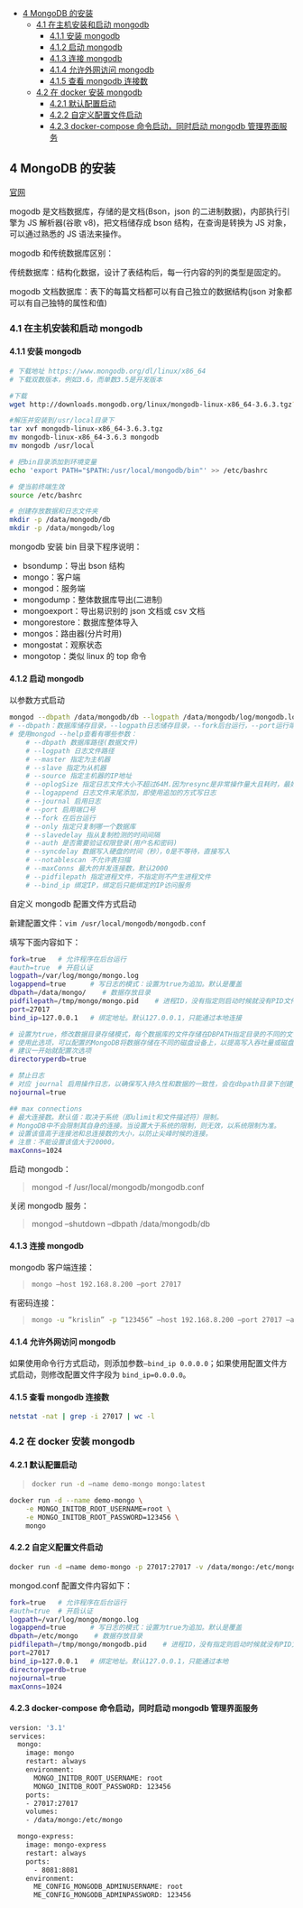 - [4 MongoDB 的安装](#4-mongodb-的安装)
  - [4.1 在主机安装和启动 mongodb](#41-在主机安装和启动-mongodb)
    - [4.1.1 安装 mongodb](#411-安装-mongodb)
    - [4.1.2 启动 mongodb](#412-启动-mongodb)
    - [4.1.3 连接 mongodb](#413-连接-mongodb)
    - [4.1.4 允许外网访问 mongodb](#414-允许外网访问-mongodb)
    - [4.1.5 查看 mongodb 连接数](#415-查看-mongodb-连接数)
  - [4.2 在 docker 安装 mongodb](#42-在-docker-安装-mongodb)
    - [4.2.1 默认配置启动](#421-默认配置启动)
    - [4.2.2 自定义配置文件启动](#422-自定义配置文件启动)
    - [4.2.3 docker-compose 命令启动，同时启动 mongodb 管理界面服务](#423-docker-compose-命令启动同时启动-mongodb-管理界面服务)

## 4 MongoDB 的安装

[官网](https://www.mongodb.org/)

mogodb 是文档数据库，存储的是文档(Bson，json 的二进制数据)，内部执行引擎为 JS 解析器(谷歌 v8)，把文档储存成 bson 结构，在查询是转换为 JS 对象，可以通过熟悉的 JS 语法来操作。

mogodb 和传统数据库区别：

传统数据库：结构化数据，设计了表结构后，每一行内容的列的类型是固定的。

mogodb 文档数据库：表下的每篇文档都可以有自己独立的数据结构(json 对象都可以有自己独特的属性和值)

### 4.1 在主机安装和启动 mongodb

#### 4.1.1 安装 mongodb

```bash
# 下载地址 https://www.mongodb.org/dl/linux/x86_64
# 下载双数版本，例如3.6，而单数3.5是开发版本

#下载
wget http://downloads.mongodb.org/linux/mongodb-linux-x86_64-3.6.3.tgz?_ga=2.249742406.1729791217.1523023903-593615807.1523023903

#解压并安装到/usr/local目录下
tar xvf mongodb-linux-x86_64-3.6.3.tgz
mv mongodb-linux-x86_64-3.6.3 mongodb
mv mongodb /usr/local

# 把bin目录添加到环境变量
echo 'export PATH="$PATH:/usr/local/mongodb/bin"' >> /etc/bashrc

# 使当前终端生效
source /etc/bashrc

# 创建存放数据和日志文件夹
mkdir -p /data/mongodb/db
mkdir -p /data/mongodb/log
```

mongodb 安装 bin 目录下程序说明：

- bsondump：导出 bson 结构
- mongo：客户端
- mongod：服务端
- mongodump：整体数据库导出(二进制)
- mongoexport：导出易识别的 json 文档或 csv 文档
- mongorestore：数据库整体导入
- mongos：路由器(分片时用)
- mongostat：观察状态
- mongotop：类似 linux 的 top 命令

#### 4.1.2 启动 mongodb

以参数方式启动

```bash
mongod --dbpath /data/mongodb/db --logpath /data/mongodb/log/mongodb.log --port 27017 --fork
# --dbpath：数据库储存目录，--logpath日志储存目录，--fork后台运行，--port运行端口
# 使用mongod --help查看有哪些参数：
    # --dbpath 数据库路径(数据文件)
    # --logpath 日志文件路径
    # --master 指定为主机器
    # --slave 指定为从机器
    # --source 指定主机器的IP地址
    # --oplogSize 指定日志文件大小不超过64M.因为resync是非常操作量大且耗时，最好通过设置一个足够大的oplogSize来避免resync(默认的 oplog大小是空闲磁盘大小的5%)。
    # --logappend 日志文件末尾添加，即使用追加的方式写日志
    # --journal 启用日志
    # --port 启用端口号
    # --fork 在后台运行
    # --only 指定只复制哪一个数据库
    # --slavedelay 指从复制检测的时间间隔
    # --auth 是否需要验证权限登录(用户名和密码)
    # --syncdelay 数据写入硬盘的时间（秒），0是不等待，直接写入
    # --notablescan 不允许表扫描
    # --maxConns 最大的并发连接数，默认2000
    # --pidfilepath 指定进程文件，不指定则不产生进程文件
    # --bind_ip 绑定IP，绑定后只能绑定的IP访问服务
```

自定义 mongodb 配置文件方式启动

新建配置文件：`vim /usr/local/mongodb/mongodb.conf`

填写下面内容如下：

```bash
fork=true   # 允许程序在后台运行
#auth=true  # 开启认证
logpath=/var/log/mongo/mongo.log
logappend=true      # 写日志的模式：设置为true为追加。默认是覆盖
dbpath=/data/mongo/    # 数据存放目录
pidfilepath=/tmp/mongo/mongo.pid    # 进程ID，没有指定则启动时候就没有PID文件。默认缺省。
port=27017
bind_ip=127.0.0.1   # 绑定地址。默认127.0.0.1，只能通过本地连接

# 设置为true，修改数据目录存储模式，每个数据库的文件存储在DBPATH指定目录的不同的文件夹中。
# 使用此选项，可以配置的MongoDB将数据存储在不同的磁盘设备上，以提高写入吞吐量或磁盘容量。默认为false。
# 建议一开始就配置次选项
directoryperdb=true

# 禁止日志
# 对应 journal 启用操作日志，以确保写入持久性和数据的一致性，会在dbpath目录下创建journal目录
nojournal=true

## max connections
# 最大连接数。默认值：取决于系统（即ulimit和文件描述符）限制。
# MongoDB中不会限制其自身的连接。当设置大于系统的限制，则无效，以系统限制为准。
# 设置该值高于连接池和总连接数的大小，以防止尖峰时候的连接。
# 注意：不能设置该值大于20000。
maxConns=1024
```

启动 mongodb：

> mongod -f /usr/local/mongodb/mongodb.conf

关闭 mongodb 服务：

> mongod –shutdown –dbpath /data/mongodb/db

#### 4.1.3 连接 mongodb

mongodb 客户端连接：

> ```bash
> mongo –host 192.168.8.200 –port 27017
> ```

有密码连接：

> ```bash
> mongo -u “krislin” -p “123456” –host 192.168.8.200 –port 27017 –authenticationDatabase “crawler”
> ```

#### 4.1.4 允许外网访问 mongodb

如果使用命令行方式启动，则添加参数`–bind_ip 0.0.0.0`；如果使用配置文件方式启动，则修改配置文件字段为 `bind_ip=0.0.0.0`。

#### 4.1.5 查看 mongodb 连接数

```bash
netstat -nat | grep -i 27017 | wc -l
```

### 4.2 在 docker 安装 mongodb

#### 4.2.1 默认配置启动

> ```bash
> docker run -d –name demo-mongo mongo:latest
> ```

```bash
docker run -d --name demo-mongo \
    -e MONGO_INITDB_ROOT_USERNAME=root \
    -e MONGO_INITDB_ROOT_PASSWORD=123456 \
    mongo
```

#### 4.2.2 自定义配置文件启动

```bash
docker run -d –name demo-mongo -p 27017:27017 -v /data/mongo:/etc/mongo mongo –config /etc/mongo/mongod.conf
```

mongod.conf 配置文件内容如下：

```bash
fork=true   # 允许程序在后台运行
#auth=true  # 开启认证
logpath=/var/log/mongo/mongo.log
logappend=true      # 写日志的模式：设置为true为追加。默认是覆盖
dbpath=/etc/mongo    # 数据存放目录
pidfilepath=/tmp/mongo/mongodb.pid    # 进程ID，没有指定则启动时候就没有PID文件。默认缺省。
port=27017
bind_ip=127.0.0.1   # 绑定地址。默认127.0.0.1，只能通过本地
directoryperdb=true
nojournal=true
maxConns=1024
```

#### 4.2.3 docker-compose 命令启动，同时启动 mongodb 管理界面服务

```dockerfile
version: '3.1'
services:
  mongo:
    image: mongo
    restart: always
    environment:
      MONGO_INITDB_ROOT_USERNAME: root
      MONGO_INITDB_ROOT_PASSWORD: 123456
    ports:
    - 27017:27017
    volumes:
    - /data/mongo:/etc/mongo

  mongo-express:
    image: mongo-express
    restart: always
    ports:
      - 8081:8081
    environment:
      ME_CONFIG_MONGODB_ADMINUSERNAME: root
      ME_CONFIG_MONGODB_ADMINPASSWORD: 123456
```
